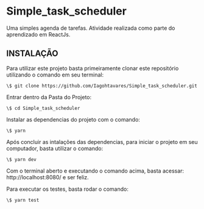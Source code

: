 # Simple_task_scheduler

Uma simples agenda de tarefas. Atividade realizada como parte do aprendizado em ReactJs.


## INSTALAÇÃO

Para utilizar este projeto basta primeiramente clonar este repositório utilizando o comando em seu terminal:
```
\$ git clone https://github.com/Iagohtavares/Simple_task_scheduler.git
```

Entrar dentro da Pasta do Projeto:
```
\$ cd Simple_task_scheduler
```

Instalar as dependencias do projeto com o comando:
```
\$ yarn
```

Após concluir as intalações das dependencias, para iniciar o projeto em seu computador, basta utilizar o comando:
```
\$ yarn dev
```

Com o terminal aberto e executando o comando acima, basta acessar: http://localhost:8080/ e ser feliz.


Para executar os testes, basta rodar o comando:
```
\$ yarn test
```
